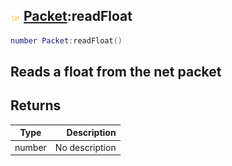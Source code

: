 ## ![shared](.gitbook/assets/shared.png) [Packet](./home/Packet):readFloat

```lua
number Packet:readFloat()
```

Reads a float from the net packet
------
## Returns

| Type   | Description |
| ------ | ----------: |
| number | No description |

